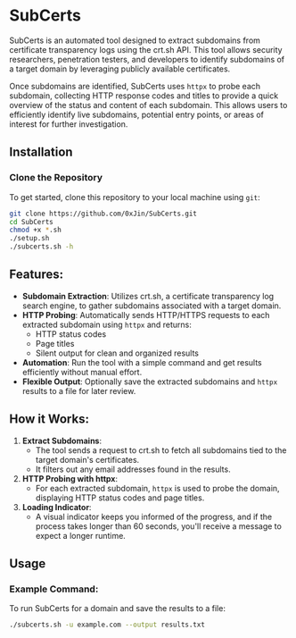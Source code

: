 # SubCerts

SubCerts is an automated tool designed to extract subdomains from certificate transparency logs using the crt.sh API. This tool allows security researchers, penetration testers, and developers to identify subdomains of a target domain by leveraging publicly available certificates.

Once subdomains are identified, SubCerts uses `httpx` to probe each subdomain, collecting HTTP response codes and titles to provide a quick overview of the status and content of each subdomain. This allows users to efficiently identify live subdomains, potential entry points, or areas of interest for further investigation.

## Installation

### Clone the Repository

To get started, clone this repository to your local machine using `git`:

```bash
git clone https://github.com/0xJin/SubCerts.git
cd SubCerts
chmod +x *.sh
./setup.sh
./subcerts.sh -h
```

## Features:
- **Subdomain Extraction**: Utilizes crt.sh, a certificate transparency log search engine, to gather subdomains associated with a target domain.
- **HTTP Probing**: Automatically sends HTTP/HTTPS requests to each extracted subdomain using `httpx` and returns:
  - HTTP status codes
  - Page titles
  - Silent output for clean and organized results
- **Automation**: Run the tool with a simple command and get results efficiently without manual effort.
- **Flexible Output**: Optionally save the extracted subdomains and `httpx` results to a file for later review.

## How it Works:
1. **Extract Subdomains**: 
   - The tool sends a request to crt.sh to fetch all subdomains tied to the target domain's certificates.
   - It filters out any email addresses found in the results.
2. **HTTP Probing with httpx**:
   - For each extracted subdomain, `httpx` is used to probe the domain, displaying HTTP status codes and page titles.
3. **Loading Indicator**:
   - A visual indicator keeps you informed of the progress, and if the process takes longer than 60 seconds, you'll receive a message to expect a longer runtime.

## Usage

### Example Command:
To run SubCerts for a domain and save the results to a file:

```bash
./subcerts.sh -u example.com --output results.txt

